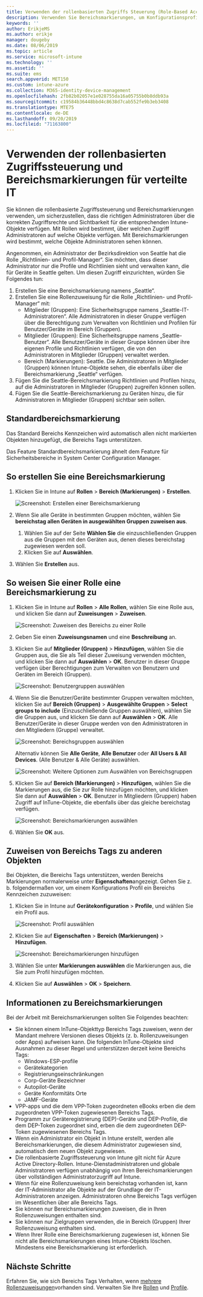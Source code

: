```yaml
---
title: Verwenden der rollenbasierten Zugriffs Steuerung (Role-Based Access Control, RBAC) und Bereichs Tags für die verteilte IT in InTune | Microsoft-Dokumentation
description: Verwenden Sie Bereichsmarkierungen, um Konfigurationsprofile nach bestimmten Rollen zu filtern.
keywords: ''
author: ErikjeMS
ms.author: erikje
manager: dougeby
ms.date: 08/06/2019
ms.topic: article
ms.service: microsoft-intune
ms.technology: ''
ms.assetid: ''
ms.suite: ems
search.appverid: MET150
ms.custom: intune-azure
ms.collection: M365-identity-device-management
ms.openlocfilehash: 2fb82b02057e1e028755da16a05755b0b8ddb93a
ms.sourcegitcommit: c19584b36448bbd4c8638d7cab552fe9b3eb3408
ms.translationtype: MTE75
ms.contentlocale: de-DE
ms.lasthandoff: 09/20/2019
ms.locfileid: "71163800"
---
```

# <a name="use-role-based-access-control-rbac-and-scope-tags-for-distributed-it"></a>Verwenden der rollenbasierten Zugriffssteuerung und Bereichsmarkierungen für verteilte IT

Sie können die rollenbasierte Zugriffssteuerung und Bereichsmarkierungen verwenden, um sicherzustellen, dass die richtigen Administratoren über die korrekten Zugriffsrechte und Sichtbarkeit für die entsprechenden Intune-Objekte verfügen. Mit Rollen wird bestimmt, über welchen Zugriff Administratoren auf welche Objekte verfügen. Mit Bereichsmarkierungen wird bestimmt, welche Objekte Administratoren sehen können.

Angenommen, ein Administrator der Bezirksdirektion von Seattle hat die Rolle „Richtlinien- und Profil-Manager“. Sie möchten, dass dieser Administrator nur die Profile und Richtlinien sieht und verwalten kann, die für Geräte in Seattle gelten. Um diesen Zugriff einzurichten, würden Sie Folgendes tun:

1. Erstellen Sie eine Bereichsmarkierung namens „Seattle“.
2. Erstellen Sie eine Rollenzuweisung für die Rolle „Richtlinien- und Profil-Manager“ mit: 
    - Mitglieder (Gruppen): Eine Sicherheitsgruppe namens „Seattle-IT-Administratoren“. Alle Administratoren in dieser Gruppe verfügen über die Berechtigung zum Verwalten von Richtlinien und Profilen für Benutzer/Geräte im Bereich (Gruppen).
    - Mitglieder (Gruppen): Eine Sicherheitsgruppe namens „Seattle-Benutzer“. Alle Benutzer/Geräte in dieser Gruppe können über ihre eigenen Profile und Richtlinien verfügen, die von den Administratoren in Mitglieder (Gruppen) verwaltet werden. 
    - Bereich (Markierungen): Seattle. Die Administratoren in Mitglieder (Gruppen) können Intune-Objekte sehen, die ebenfalls über die Bereichsmarkierung „Seattle“ verfügen.
3. Fügen Sie die Seattle-Bereichsmarkierung Richtlinien und Profilen hinzu, auf die Administratoren in Mitglieder (Gruppen) zugreifen können sollen.
4. Fügen Sie die Seattle-Bereichsmarkierung zu Geräten hinzu, die für Administratoren in Mitglieder (Gruppen) sichtbar sein sollen. 

## <a name="default-scope-tag"></a>Standardbereichsmarkierung
Das Standard Bereichs Kennzeichen wird automatisch allen nicht markierten Objekten hinzugefügt, die Bereichs Tags unterstützen.

Das Feature Standardbereichsmarkierung ähnelt dem Feature für Sicherheitsbereiche in System Center Configuration Manager. 

## <a name="to-create-a-scope-tag"></a>So erstellen Sie eine Bereichsmarkierung

1. Klicken Sie in Intune auf **Rollen** > **Bereich (Markierungen)**  > **Erstellen**.

    ![Screenshot: Erstellen einer Bereichsmarkierung](./media/scope-tags/create-scope-tag.png)

3. Wenn Sie alle Geräte in bestimmten Gruppen möchten, wählen Sie **bereichstag allen Geräten in ausgewählten Gruppen zuweisen aus**.
    1. Wählen Sie auf der Seite **Wählen Sie** die einzuschließenden Gruppen aus die Gruppen mit den Geräten aus, denen dieses bereichstag zugewiesen werden soll.
    2. Klicken Sie auf **Auswählen**.
4. Wählen Sie **Erstellen** aus.

## <a name="to-assign-a-scope-tag-to-a-role"></a>So weisen Sie einer Rolle eine Bereichsmarkierung zu

1. Klicken Sie in Intune auf **Rollen** > **Alle Rollen**, wählen Sie eine Rolle aus, und klicken Sie dann auf **Zuweisungen** > **Zuweisen**.

    ![Screenshot: Zuweisen des Bereichs zu einer Rolle](./media/scope-tags/assign-scope-to-role.png)

2. Geben Sie einen **Zuweisungsnamen** und eine **Beschreibung** an.
3. Klicken Sie auf **Mitglieder (Gruppen)**  > **Hinzufügen**, wählen Sie die Gruppen aus, die Sie als Teil dieser Zuweisung verwenden möchten, und klicken Sie dann auf **Auswählen** > **OK**. Benutzer in dieser Gruppe verfügen über Berechtigungen zum Verwalten von Benutzern und Geräten im Bereich (Gruppen).

    ![Screenshot: Benutzergruppen auswählen](./media/scope-tags/select-member-groups.png)

4. Wenn Sie die Benutzer/Geräte bestimmter Gruppen verwalten möchten, klicken Sie auf **Bereich (Gruppen)**  > **Ausgewählte Gruppen** > **Select groups to include** (Einzuschließende Gruppen auswählen), wählen Sie die Gruppen aus, und klicken Sie dann auf **Auswählen** > **OK**. Alle Benutzer/Geräte in dieser Gruppe werden von den Administratoren in den Mitgliedern (Gruppe) verwaltet.

    ![Screenshot: Bereichsgruppen auswählen](./media/scope-tags/select-scope-groups.png)

    Alternativ können Sie **Alle Geräte**, **Alle Benutzer** oder **All Users & All Devices**. (Alle Benutzer & Alle Geräte) auswählen.

    ![Screenshot: Weitere Optionen zum Auswählen von Bereichsgruppen](./media/scope-tags/scope-group-other-options.png)
    
5. Klicken Sie auf **Bereich (Markierungen)**  > **Hinzufügen**, wählen Sie die Markierungen aus, die Sie zur Rolle hinzufügen möchten, und klicken Sie dann auf **Auswählen** > **OK**. Benutzer in Mitgliedern (Gruppen) haben Zugriff auf InTune-Objekte, die ebenfalls über das gleiche bereichstag verfügen.

    ![Screenshot: Bereichsmarkierungen auswählen](./media/scope-tags/select-scope-tags.png)

6. Wählen Sie **OK** aus. 

## <a name="assign-scope-tags-to-other-objects"></a>Zuweisen von Bereichs Tags zu anderen Objekten

Bei Objekten, die Bereichs Tags unterstützen, werden Bereichs Markierungen normalerweise unter **Eigenschaften**angezeigt. Gehen Sie z. b. folgendermaßen vor, um einem Konfigurations Profil ein Bereichs Kennzeichen zuzuweisen:

1. Klicken Sie in Intune auf **Gerätekonfiguration** > **Profile**, und wählen Sie ein Profil aus.

    ![Screenshot: Profil auswählen](./media/scope-tags/choose-profile.png)

2. Klicken Sie auf **Eigenschaften** > **Bereich (Markierungen)**  > **Hinzufügen**.

    ![Screenshot: Bereichsmarkierungen hinzufügen](./media/scope-tags/add-scope-tags.png)

3. Wählen Sie unter **Markierungen auswählen** die Markierungen aus, die Sie zum Profil hinzufügen möchten.
4. Klicken Sie auf **Auswählen** > **OK** > **Speichern**.


## <a name="scope-tag-details"></a>Informationen zu Bereichsmarkierungen
Bei der Arbeit mit Bereichsmarkierungen sollten Sie Folgendes beachten: 

- Sie können einem InTune-Objekttyp Bereichs Tags zuweisen, wenn der Mandant mehrere Versionen dieses Objekts (z. b. Rollenzuweisungen oder Apps) aufweisen kann.
  Die folgenden InTune-Objekte sind Ausnahmen zu dieser Regel und unterstützen derzeit keine Bereichs Tags:
    - Windows-ESP-profile
    - Gerätekategorien
    - Registrierungseinschränkungen
    - Corp-Geräte Bezeichner
    - Autopilot-Geräte
    - Geräte Konformitäts Orte
    - JAMF-Geräte
- VPP-apps und die dem VPP-Token zugeordneten eBooks erben die dem zugeordneten VPP-Token zugewiesenen Bereichs Tags.
- Programm zur Geräteregistrierung (DEP)-Geräte und DEP-Profile, die dem DEP-Token zugeordnet sind, erben die dem zugeordneten DEP-Token zugewiesenen Bereichs Tags.
- Wenn ein Administrator ein Objekt in Intune erstellt, werden alle Bereichsmarkierungen, die diesem Administrator zugewiesen sind, automatisch dem neuen Objekt zugewiesen.
- Die rollenbasierte Zugriffssteuerung von Intune gilt nicht für Azure Active Directory-Rollen. Intune-Dienstadministratoren und globale Administratoren verfügen unabhängig von ihren Bereichsmarkierungen über vollständigen Administratorzugriff auf Intune.
- Wenn für eine Rollenzuweisung kein bereichstag vorhanden ist, kann der IT-Administrator alle Objekte auf der Grundlage der IT-Administratoren anzeigen. Administratoren ohne Bereichs Tags verfügen im Wesentlichen über alle Bereichs Tags.
- Sie können nur Bereichsmarkierungen zuweisen, die in Ihren Rollenzuweisungen enthalten sind.
- Sie können nur Zielgruppen verwenden, die in Bereich (Gruppen) Ihrer Rollenzuweisung enthalten sind.
- Wenn Ihrer Rolle eine Bereichsmarkierung zugewiesen ist, können Sie nicht alle Bereichsmarkierungen eines Intune-Objekts löschen. Mindestens eine Bereichsmarkierung ist erforderlich.

## <a name="next-steps"></a>Nächste Schritte

Erfahren Sie, wie sich Bereichs Tags Verhalten, wenn [mehrere Rollenzuweisungen](role-based-access-control.md#multiple-role-assignments)vorhanden sind.
Verwalten Sie Ihre [Rollen](role-based-access-control.md) und [Profile](device-profile-assign.md).
